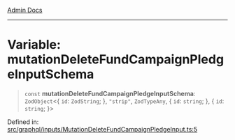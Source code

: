[Admin Docs](/)

***

# Variable: mutationDeleteFundCampaignPledgeInputSchema

> `const` **mutationDeleteFundCampaignPledgeInputSchema**: `ZodObject`\<\{ `id`: `ZodString`; \}, `"strip"`, `ZodTypeAny`, \{ `id`: `string`; \}, \{ `id`: `string`; \}\>

Defined in: [src/graphql/inputs/MutationDeleteFundCampaignPledgeInput.ts:5](https://github.com/Sourya07/talawa-api/blob/583d62db9438de398bb9012a4a2617e2cb268b08/src/graphql/inputs/MutationDeleteFundCampaignPledgeInput.ts#L5)
